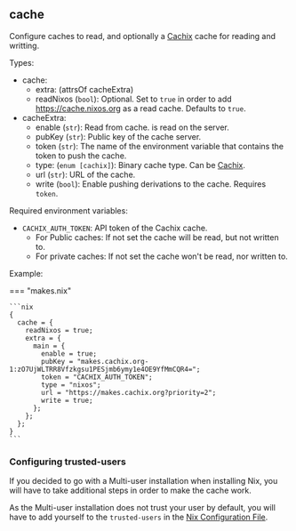 ## cache

Configure caches to read,
and optionally a [Cachix](https://cachix.org/) cache for reading and writting.

Types:

- cache:
    - extra: (attrsOf cacheExtra)
    - readNixos (`bool`): Optional.
        Set to `true` in order to add https://cache.nixos.org as a read cache.
        Defaults to `true`.
- cacheExtra:
    - enable (`str`): Read from cache.
        is read on the server.
    - pubKey (`str`): Public key of the cache server.
    - token (`str`): The name of the environment variable that contains the
        token to push the cache.
    - type: (`enum [cachix]`): Binary cache type.
        Can be [Cachix](https://docs.cachix.org/).
    - url (`str`):
        URL of the cache.
    - write (`bool`): Enable pushing derivations to the cache. Requires `token`.

Required environment variables:

- `CACHIX_AUTH_TOKEN`: API token of the Cachix cache.
    - For Public caches:
        If not set the cache will be read, but not written to.
    - For private caches:
        If not set the cache won't be read, nor written to.

Example:

=== "makes.nix"

    ```nix
    {
      cache = {
        readNixos = true;
        extra = {
          main = {
            enable = true;
            pubKey = "makes.cachix.org-1:zO7UjWLTRR8Vfzkgsu1PESjmb6ymy1e4OE9YfMmCQR4=";
            token = "CACHIX_AUTH_TOKEN";
            type = "nixos";
            url = "https://makes.cachix.org?priority=2";
            write = true;
          };
        };
      };
    }
    ```

### Configuring trusted-users

If you decided to go
with a Multi-user installation
when installing Nix,
you will have to take additional steps
in order to make the cache work.

As the Multi-user installation
does not trust your user by default,
you will have to add yourself
to the `trusted-users` in the
[Nix Configuration File](https://www.mankier.com/5/nix.conf).
